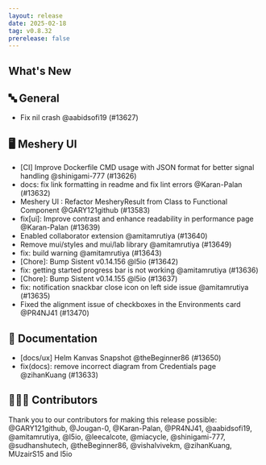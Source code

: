 ```yaml
---
layout: release
date: 2025-02-18
tag: v0.8.32
prerelease: false
---
```


## What's New
## 🔤 General
- Fix nil crash @aabidsofi19 (#13627)

## 🖥 Meshery UI

- \[CI\] Improve Dockerfile CMD usage with JSON format for better signal handling @shinigami-777 (#13626)
- docs: fix link formatting in readme and fix lint errors @Karan-Palan (#13632)
- Meshery UI : Refactor MesheryResult from Class to Functional Component @GARY121github (#13583)
- fix\[ui\]: Improve contrast and enhance readability in performance page @Karan-Palan (#13639)
- Enabled collaborator extension @amitamrutiya (#13640)
- Remove mui/styles and mui/lab library @amitamrutiya (#13649)
- fix: build warning @amitamrutiya (#13643)
- \[Chore\]: Bump Sistent v0.14.156 @l5io (#13642)
- fix: getting started progress bar is not working @amitamrutiya (#13636)
- \[Chore\]: Bump Sistent v0.14.155 @l5io (#13637)
- fix: notification snackbar close icon on left side issue @amitamrutiya (#13635)
- Fixed the alignment issue of checkboxes in the Environments card @PR4NJ41 (#13470)

## 📖 Documentation

- \[docs/ux\] Helm Kanvas Snapshot @theBeginner86 (#13650)
- fix(docs): remove incorrect diagram from Credentials page @zihanKuang (#13633)

## 👨🏽‍💻 Contributors

Thank you to our contributors for making this release possible:
@GARY121github, @Jougan-0, @Karan-Palan, @PR4NJ41, @aabidsofi19, @amitamrutiya, @l5io, @leecalcote, @miacycle, @shinigami-777, @sudhanshutech, @theBeginner86, @vishalvivekm, @zihanKuang, MUzairS15 and l5io

